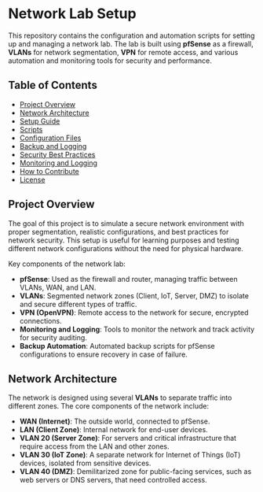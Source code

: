 # **Network Lab Setup**

This repository contains the configuration and automation scripts for setting up and managing a network lab. The lab is built using **pfSense** as a firewall, **VLANs** for network segmentation, **VPN** for remote access, and various automation and monitoring tools for security and performance.

## **Table of Contents**
- [Project Overview](#project-overview)
- [Network Architecture](#network-architecture)
- [Setup Guide](#setup-guide)
- [Scripts](#scripts)
- [Configuration Files](#configuration-files)
- [Backup and Logging](#backup-and-logging)
- [Security Best Practices](#security-best-practices)
- [Monitoring and Logging](#monitoring-and-logging)
- [How to Contribute](#how-to-contribute)
- [License](#license)

## **Project Overview**

The goal of this project is to simulate a secure network environment with proper segmentation, realistic configurations, and best practices for network security. This setup is useful for learning purposes and testing different network configurations without the need for physical hardware.

Key components of the network lab:
- **pfSense**: Used as the firewall and router, managing traffic between VLANs, WAN, and LAN.
- **VLANs**: Segmented network zones (Client, IoT, Server, DMZ) to isolate and secure different types of traffic.
- **VPN (OpenVPN)**: Remote access to the network for secure, encrypted connections.
- **Monitoring and Logging**: Tools to monitor the network and track activity for security auditing.
- **Backup Automation**: Automated backup scripts for pfSense configurations to ensure recovery in case of failure.

## **Network Architecture**

The network is designed using several **VLANs** to separate traffic into different zones. The core components of the network include:

- **WAN (Internet)**: The outside world, connected to pfSense.
- **LAN (Client Zone)**: Internal network for end-user devices.
- **VLAN 20 (Server Zone)**: For servers and critical infrastructure that require access from the LAN and other zones.
- **VLAN 30 (IoT Zone)**: A separate network for Internet of Things (IoT) devices, isolated from sensitive devices.
- **VLAN 40 (DMZ)**: Demilitarized zone for public-facing services, such as web servers or DNS servers, that need controlled access.
